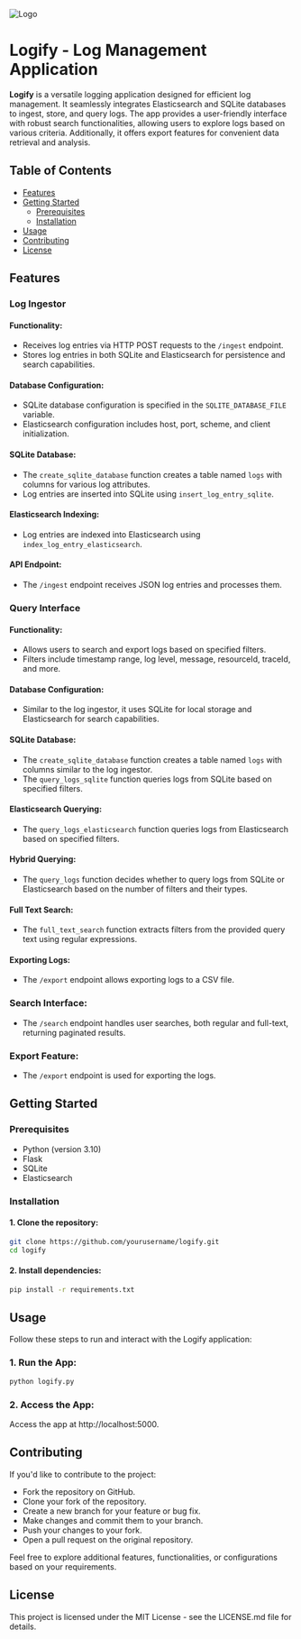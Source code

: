 
![Logo](https://dev-to-uploads.s3.amazonaws.com/uploads/articles/th5xamgrr6se0x5ro4g6.png)

# Logify - Log Management Application

**Logify** is a versatile logging application designed for efficient log management. It seamlessly integrates Elasticsearch and SQLite databases to ingest, store, and query logs. The app provides a user-friendly interface with robust search functionalities, allowing users to explore logs based on various criteria. Additionally, it offers export features for convenient data retrieval and analysis.

## Table of Contents

- [Features](#features)
- [Getting Started](#getting-started)
  - [Prerequisites](#prerequisites)
  - [Installation](#installation)
- [Usage](#usage)
- [Contributing](#contributing)
- [License](#license)

## Features

### Log Ingestor

#### Functionality:

- Receives log entries via HTTP POST requests to the `/ingest` endpoint.
- Stores log entries in both SQLite and Elasticsearch for persistence and search capabilities.

#### Database Configuration:

- SQLite database configuration is specified in the `SQLITE_DATABASE_FILE` variable.
- Elasticsearch configuration includes host, port, scheme, and client initialization.

#### SQLite Database:

- The `create_sqlite_database` function creates a table named `logs` with columns for various log attributes.
- Log entries are inserted into SQLite using `insert_log_entry_sqlite`.

#### Elasticsearch Indexing:

- Log entries are indexed into Elasticsearch using `index_log_entry_elasticsearch`.

#### API Endpoint:

- The `/ingest` endpoint receives JSON log entries and processes them.

### Query Interface

#### Functionality:

- Allows users to search and export logs based on specified filters.
- Filters include timestamp range, log level, message, resourceId, traceId, and more.

#### Database Configuration:

- Similar to the log ingestor, it uses SQLite for local storage and Elasticsearch for search capabilities.

#### SQLite Database:

- The `create_sqlite_database` function creates a table named `logs` with columns similar to the log ingestor.
- The `query_logs_sqlite` function queries logs from SQLite based on specified filters.

#### Elasticsearch Querying:

- The `query_logs_elasticsearch` function queries logs from Elasticsearch based on specified filters.

#### Hybrid Querying:

- The `query_logs` function decides whether to query logs from SQLite or Elasticsearch based on the number of filters and their types.

#### Full Text Search:

- The `full_text_search` function extracts filters from the provided query text using regular expressions.

#### Exporting Logs:

- The `/export` endpoint allows exporting logs to a CSV file.

### Search Interface:

- The `/search` endpoint handles user searches, both regular and full-text, returning paginated results.

### Export Feature:

- The `/export` endpoint is used for exporting the logs.

## Getting Started

### Prerequisites

- Python (version 3.10)
- Flask
- SQLite
- Elasticsearch

### Installation

#### 1. Clone the repository:

```bash
git clone https://github.com/yourusername/logify.git
cd logify
```
#### 2. Install dependencies:

```bash
pip install -r requirements.txt
```

## Usage

Follow these steps to run and interact with the Logify application:

### 1. Run the App:
 
```bash
python logify.py
```

### 2. Access the App:
Access the app at http://localhost:5000.

## Contributing

If you'd like to contribute to the project:

-  Fork the repository on GitHub.
-  Clone your fork of the repository.
-  Create a new branch for your feature or bug fix.
-  Make changes and commit them to your branch.
-  Push your changes to your fork.
-  Open a pull request on the original repository.

Feel free to explore additional features, functionalities, or configurations based on your requirements.

## License
This project is licensed under the MIT License - see the LICENSE.md file for details.